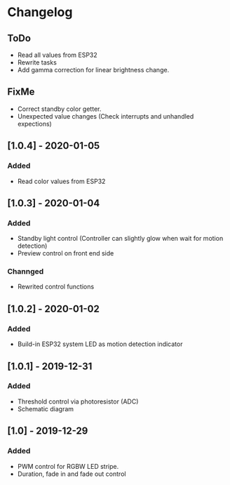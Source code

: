 # Changelog

## ToDo

- Read all values from ESP32
- Rewrite tasks
- Add gamma correction for linear brightness change.

## FixMe
- Correct standby color getter.
- Unexpected value changes (Check interrupts and unhandled expections)

## [1.0.4] - 2020-01-05

### Added

- Read color values from ESP32

## [1.0.3] - 2020-01-04

### Added

- Standby light control (Controller can slightly glow when wait for motion detection)
- Preview control on front end side

### Channged

- Rewrited control functions

## [1.0.2] - 2020-01-02

### Added

- Build-in ESP32 system LED as motion detection indicator


## [1.0.1] - 2019-12-31

### Added

- Threshold control via photoresistor (ADC)
- Schematic diagram

## [1.0] - 2019-12-29

### Added

- PWM control for RGBW LED stripe.
- Duration, fade in and fade out control 
